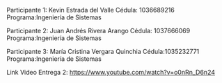 Participante 1:
Kevin Estrada del Valle 
Cédula: 1036689216
Programa:Ingeniería de Sistemas

Participante 2:
Juan Andrés Rivera Arango 
Cédula: 1037666069
Programa:Ingeniería de Sistemas

Participante 3:
María Cristina Vergara Quinchia
Cédula:1035232771
Programa:Ingeniería de Sistemas

Link Video Entrega 2: https://www.youtube.com/watch?v=o0nRn_D6n24

